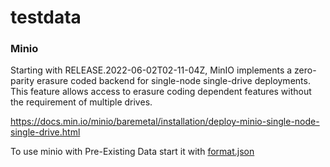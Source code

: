 # testdata

### Minio

Starting with RELEASE.2022-06-02T02-11-04Z, MinIO implements a zero-parity erasure coded backend for single-node single-drive deployments. This feature allows access to erasure coding dependent features without the requirement of multiple drives.

https://docs.min.io/minio/baremetal/installation/deploy-minio-single-node-single-drive.html

To use minio with Pre-Existing Data start it with [format.json](file-structure/.minio.sys/format.json)
